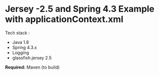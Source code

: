 # Jersey -2.5 and Spring 4.3 Example with applicationContext.xml

Tech stack :

* Java 1.8
* Spring 4.3.x 
* Logging
* glassfish.jersey 2.5

**Required:** Maven (to build)